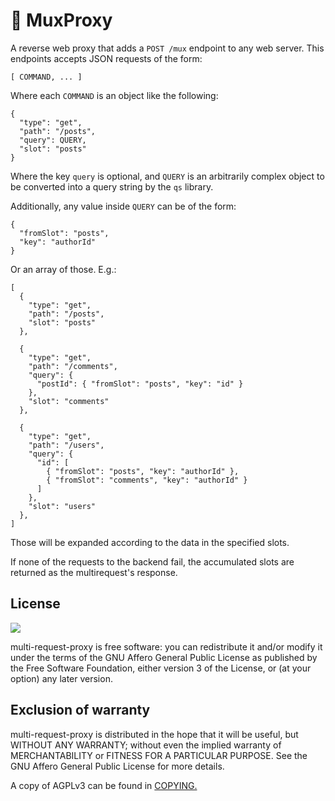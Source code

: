 # 🐙 MuxProxy

A reverse web proxy that adds a `POST /mux`
endpoint to any web server. This endpoints accepts
JSON requests of the form:

```
[ COMMAND, ... ]
```

Where each `COMMAND` is an object like the following:

```
{
  "type": "get",
  "path": "/posts",
  "query": QUERY,
  "slot": "posts"
}
```

Where the key `query` is optional, and `QUERY` is an
arbitrarily complex object to be converted into a query
string by the `qs` library.

Additionally, any value inside `QUERY` can be of the form:

```
{
  "fromSlot": "posts",
  "key": "authorId"
}
```

Or an array of those. E.g.:

```
[
  {
    "type": "get",
    "path": "/posts",
    "slot": "posts"
  },

  {
    "type": "get",
    "path": "/comments",
    "query": {
      "postId": { "fromSlot": "posts", "key": "id" }
    },
    "slot": "comments"
  },

  {
    "type": "get",
    "path": "/users",
    "query": {
      "id": [
        { "fromSlot": "posts", "key": "authorId" },
        { "fromSlot": "comments", "key": "authorId" }
      ]
    },
    "slot": "users"
  },
]
```

Those will be expanded according to the data in the
specified slots.

If none of the requests to the backend fail, the
accumulated slots are returned as the multirequest's
response.

## License

![](https://www.gnu.org/graphics/agplv3-155x51.png)

multi-request-proxy is free software: you can redistribute it and/or modify it under the terms of the GNU Affero General Public License as published by the Free Software Foundation, either version 3 of the License, or (at your option) any later version.

## Exclusion of warranty

multi-request-proxy is distributed in the hope that it will be useful, but WITHOUT ANY WARRANTY; without even the implied warranty of MERCHANTABILITY or FITNESS FOR A PARTICULAR PURPOSE. See the GNU Affero General Public License for more details.

A copy of AGPLv3 can be found in [COPYING.](COPYING)
